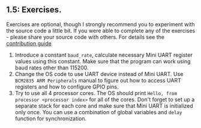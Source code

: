## 1.5: Exercises.

Exercises are optional, though I strongly recommend you to experiment with the source code a little bit. If you were able to complete any of the exercises - please share your source code with others. For details see the [contribution guide](https://github.com/s-matyukevich/raspberry-pi-os/blob/master/docs/Contributions.md)

1. Introduce a constant `baud_rate`, calculate necessary Mini UART register values using this constant. Make sure that the program can work using baud rates other than 115200.
1. Change the OS code to use UART device instead of Mini UART. Use `BCM2835 ARM Peripherals` manual to figure out how to access UART registers and how to configure GPIO pins.
1. Try to use all 4 processor cores. The OS should print `Hello, from processor <processor index>` for all of the cores. Don't forget to set up a separate stack for each core and make sure that Mini UART is initialized only once. You can use a combination of global variables and `delay` function for synchronization.

